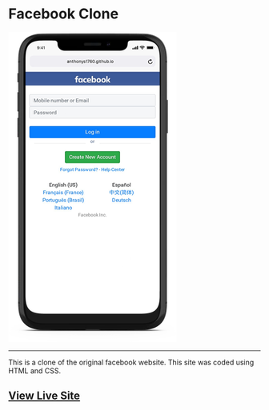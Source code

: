 # Facebook Clone

![Facebook Clone](mobile.png)
<hr>
This is a clone of the original facebook website. This site was coded using HTML and CSS.

## [View Live Site](https://anthonys1760.github.io/Facebook-Clone/)
